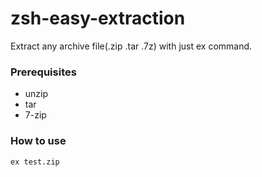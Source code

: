# zsh-easy-extraction
Extract any archive file(.zip .tar .7z) with just ex command.

### Prerequisites
- unzip
- tar 
- 7-zip

### How to use 
```bash
ex test.zip
```
